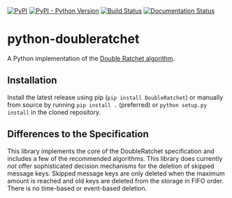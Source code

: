 [![PyPI](https://img.shields.io/pypi/v/DoubleRatchet.svg)](https://pypi.org/project/DoubleRatchet/)
[![PyPI - Python Version](https://img.shields.io/pypi/pyversions/DoubleRatchet.svg)](https://pypi.org/project/DoubleRatchet/)
[![Build Status](https://travis-ci.org/Syndace/python-doubleratchet.svg?branch=master)](https://travis-ci.org/Syndace/python-doubleratchet)
[![Documentation Status](https://readthedocs.org/projects/python-doubleratchet/badge/?version=latest)](https://python-doubleratchet.readthedocs.io/en/latest/?badge=latest)

# python-doubleratchet #

A Python implementation of the [Double Ratchet algorithm](https://signal.org/docs/specifications/doubleratchet/).

## Installation ##

Install the latest release using pip (`pip install DoubleRatchet`) or manually from source by running `pip install .` (preferred) or `python setup.py install` in the cloned repository.

## Differences to the Specification ##

This library implements the core of the DoubleRatchet specification and includes a few of the recommended algorithms. This library does currently _not_ offer sophisticated decision mechanisms for the deletion of skipped message keys. Skipped message keys are only deleted when the maximum amount is reached and old keys are deleted from the storage in FIFO order. There is no time-based or event-based deletion.
